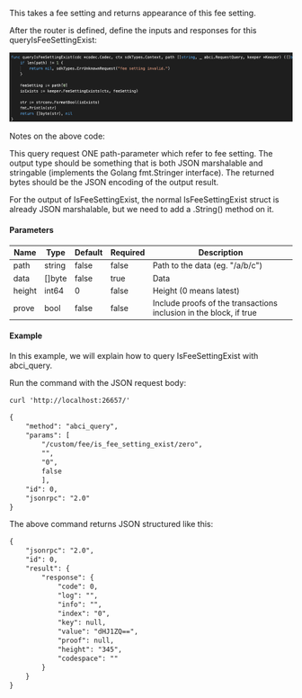 This takes a fee setting and returns appearance of this fee setting.

After the router is defined, define the inputs and responses for this queryIsFeeSettingExist:

![Image-2](../pic/queryIsFeeSettingExist.png)


Notes on the above code:

This query request ONE path-parameter which refer to fee setting. 
The output type should be something that is both JSON marshalable and stringable (implements the Golang fmt.Stringer interface). The returned bytes should be the JSON encoding of the output result.

For the output of IsFeeSettingExist, the normal IsFeeSettingExist struct is already JSON marshalable, but we need to add a .String() method on it.

#### Parameters
| Name | Type | Default | Required | Description                 |
| ---- | ---- | ------- | -------- | --------------------------- |
| path | string | false | false    | Path to the data (eg. "/a/b/c") |
| data | []byte | false | true     | Data |
| height | int64 | 0 | false    | Height (0 means latest) |
| prove | bool | false | false    | Include proofs of the transactions inclusion in the block, if true |


#### Example
In this example, we will explain how to query IsFeeSettingExist with abci_query. 

Run the command with the JSON request body:
```
curl 'http://localhost:26657/'
```

```
{
    "method": "abci_query",
    "params": [
    	"/custom/fee/is_fee_setting_exist/zero",
    	"",
    	"0",
    	false
    	],
    "id": 0,
    "jsonrpc": "2.0"
}

```

The above command returns JSON structured like this: 
```
{
    "jsonrpc": "2.0",
    "id": 0,
    "result": {
        "response": {
            "code": 0,
            "log": "",
            "info": "",
            "index": "0",
            "key": null,
            "value": "dHJ1ZQ==",
            "proof": null,
            "height": "345",
            "codespace": ""
        }
    }
}
```

